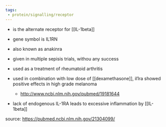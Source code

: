 ```yaml
---
tags:
 - protein/signalling/receptor
---
```

- is the alternate receptor for [[IL-1beta]]
- gene symbol is IL1RN 
- also known as anakinra 

- given in multiple sepisis trials, withou any success
- used as a treatment of rheumatoid arthritis 
- used in combination with low dose of [[dexamethasone]], il1ra showed positive effects in high grade melanoma
	- http://www.ncbi.nlm.nih.gov/pubmed/19181644


- lack of endogenous IL-1RA leads to excessive inflammation by [[IL-1beta]]



source: https://pubmed.ncbi.nlm.nih.gov/21304099/